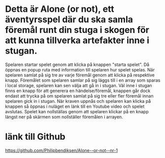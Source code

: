 # Detta är Alone (or not), ett äventyrsspel där du ska samla föremål runt din stuga i skogen för att kunna tillverka artefakter inne i stugan. 


Spelaren startar spelet genom att klicka på knappen "starta spelet". Då öppnas en popup ruta med information till spelaren hur spelet spelas. När spelaren samlat på sig tre av varje föremål genom att klicka på respektive knapp. Föremålet som spelaren samlar på sig läggs till i en array som sparas i local storage, spelaren kan sen välja att gå in i stugan. Väl inne i stugan finns en knapp för att generera en händelse/föremål, knappen går dock endast att trycka på om spelaren samlat på sig tre eller fler föremål innan spelaren gick in i stugan. När kraven uppnås och spelaren kan klicka på knappen så öppnas i nuläget en länk till en Youtube video och spelet avslutas. Spelet kan nollställas genom att spelaren klickar på en knapp längst ner på skärmen som nollställer föremålen i arrayen.




# länk till Github 
https://github.com/Philipbendiksen/Alone--or-not--nr-1 


